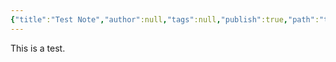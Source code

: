 ```yaml
---
{"title":"Test Note","author":null,"tags":null,"publish":true,"path":"test-note.md","permalink":"/test-note/","PassFrontmatter":true}
---
```



This is a test.

